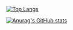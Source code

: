 [![Top Langs](https://github-readme-stats.vercel.app/api/top-langs/?username=Nobu19800)](https://github.com/anuraghazra/github-readme-stats)

[![Anurag's GitHub stats](https://github-readme-stats.vercel.app/api?username=Nobu19800)](https://github.com/anuraghazra/github-readme-stats)
